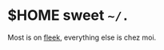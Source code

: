 # $HOME sweet `~/.`

Most is on [fleek](https://github.com/tbjers/.fleek), everything else is chez moi.
